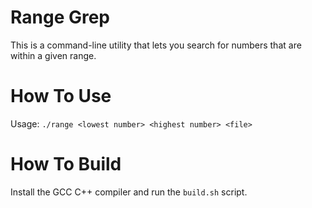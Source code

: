 # Range Grep
This is a command-line utility that lets you search for numbers that are within a given range. 

# How To Use
Usage: `./range <lowest number> <highest number> <file>`

# How To Build
Install the GCC C++ compiler and run the `build.sh` script.

